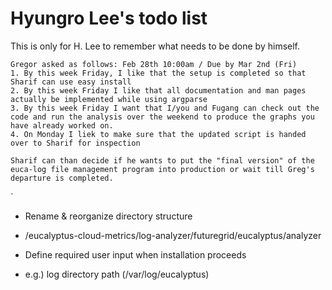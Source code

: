 
Hyungro Lee's todo list
=======================

This is only for H. Lee to remember what needs to be done by himself.

	Gregor asked as follows: Feb 28th 10:00am / Due by Mar 2nd (Fri)
	1. By this week Friday, I like that the setup is completed so that Sharif can use easy install
	2. By this week Friday I like that all documentation and man pages actually be implemented while using argparse
	3. By this week Friday I want that I/you and Fugang can check out the code and run the analysis over the weekend to produce the graphs you have already worked on.
	4. On Monday I liek to make sure that the updated script is handed over to Sharif for inspection

	Sharif can than decide if he wants to put the "final version" of the euca-log file management program into production or wait till Greg's departure is completed.
`

* Rename & reorganize directory structure
 - /eucalyptus-cloud-metrics/log-analyzer/futuregrid/eucalyptus/analyzer

* Define required user input when installation proceeds
 - e.g.) log directory path (/var/log/eucalyptus)
